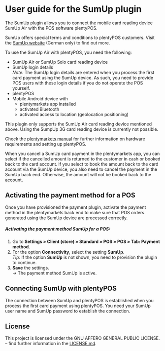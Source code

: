 # User guide for the SumUp plugin

The SumUp plugin allows you to connect the mobile card reading device SumUp Air with the POS software plentyPOS.

<div class="alert alert-success" role="alert">
    SumUp offers special terms and conditions to plentyPOS customers. Visit the <a href="https://sumup.de/plentypos/" target="_blank">SumUp website</a> (German only) to find out more.
</div>

To use the SumUp Air with plentyPOS, you need the following:

* SumUp Air or SumUp Solo card reading device
* SumUp login details<br />
*_Note:_* The SumUp login details are entered when you process the first card payment using the SumUp device. As such, you need to provide POS users with these login details if you do not operate the POS yourself.
* plentyPOS
* Mobile Android device with
    * plentymarkets app installed
    * activated Bluetooth
    * activated access to location (geolocation positioning)

<div class="alert alert-warning" role="alert">
    This plugin only supports the SumUp Air card reading device mentioned above. Using the SumpUp 3G card reading device is currently not possible.
</div>

Check the [plentymarkets manual](https://knowledge.plentymarkets.com/en-gb/manual/main/pos/integrating-plentymarkets-pos.html#10) for further information on hardware requirements and setting up plentyPOS.

<div class="alert alert-warning" role="alert">
    When you cancel a SumUp card payment in the plentymarkets app, you can select if the cancelled amount is returned to the customer in cash or booked back to the card account. If you select to book the amount back to the card account via the SumUp device, you also need to cancel the payment in the SumUp back end. Otherwise, the amount will not be booked back to the account.
</div>

<div class="container-toc"></div>

## Activating the payment method for a POS

Once you have provisioned the payment plugin, activate the payment method in the plentymarkets back end to make sure that POS orders generated using the SumUp device are processed correctly.

##### Activating the payment method SumUp for a POS:

1. Go to **Settings » Client (store) » Standard » POS » POS » Tab: Payment method**.
2. For the option **Connectivity**, select the setting **SumUp**. <br />
    *_Tip:_* If the option **SumUp** is not shown, you need to provision the plugin to continue.
3. **Save** the settings. <br />
→ The payment method SumUp is active.

## Connecting SumUp with plentyPOS

The connection between SumUp and plentyPOS is established when you process the first card payment using plentyPOS. You need your SumUp user name and SumUp password to establish the connection.

## License

This project is licensed under the GNU AFFERO GENERAL PUBLIC LICENSE. – find further information in the [LICENSE.md](https://github.com/plentymarkets/plugin-etsy/blob/master/LICENSE.md).
